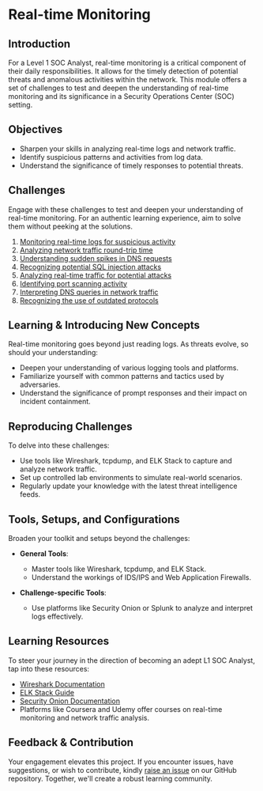
# Real-time Monitoring

## Introduction
For a Level 1 SOC Analyst, real-time monitoring is a critical component of their daily responsibilities. It allows for the timely detection of potential threats and anomalous activities within the network. This module offers a set of challenges to test and deepen the understanding of real-time monitoring and its significance in a Security Operations Center (SOC) setting.

## Objectives
- Sharpen your skills in analyzing real-time logs and network traffic.
- Identify suspicious patterns and activities from log data.
- Understand the significance of timely responses to potential threats.

## Challenges
Engage with these challenges to test and deepen your understanding of real-time monitoring. For an authentic learning experience, aim to solve them without peeking at the solutions.

1. [Monitoring real-time logs for suspicious activity](./2.2.1_Real-time_Monitoring_1.md)
2. [Analyzing network traffic round-trip time](./2.2.2_Real-time_Monitoring_2.md)
3. [Understanding sudden spikes in DNS requests](./2.2.3_Real-time_Monitoring_3.md)
4. [Recognizing potential SQL injection attacks](./2.2.4_Real-time_Monitoring_4.md)
5. [Analyzing real-time traffic for potential attacks](./2.2.5_Real-time_Monitoring_5.md)
6. [Identifying port scanning activity](./2.2.6_Real-time_Monitoring_6.md)
7. [Interpreting DNS queries in network traffic](./2.2.7_Real-time_Monitoring_7.md)
8. [Recognizing the use of outdated protocols](./2.2.8_Real-time_Monitoring_8.md)

## Learning & Introducing New Concepts
Real-time monitoring goes beyond just reading logs. As threats evolve, so should your understanding:

- Deepen your understanding of various logging tools and platforms.
- Familiarize yourself with common patterns and tactics used by adversaries.
- Understand the significance of prompt responses and their impact on incident containment.

## Reproducing Challenges
To delve into these challenges:
- Use tools like Wireshark, tcpdump, and ELK Stack to capture and analyze network traffic.
- Set up controlled lab environments to simulate real-world scenarios.
- Regularly update your knowledge with the latest threat intelligence feeds.

## Tools, Setups, and Configurations
Broaden your toolkit and setups beyond the challenges:

- **General Tools**:
  - Master tools like Wireshark, tcpdump, and ELK Stack.
  - Understand the workings of IDS/IPS and Web Application Firewalls.

- **Challenge-specific Tools**: 
  - Use platforms like Security Onion or Splunk to analyze and interpret logs effectively.

## Learning Resources
To steer your journey in the direction of becoming an adept L1 SOC Analyst, tap into these resources:

- [Wireshark Documentation](https://www.wireshark.org/docs/)
- [ELK Stack Guide](https://www.elastic.co/guide/en/elastic-stack-get-started/current/get-started-elastic-stack.html)
- [Security Onion Documentation](https://docs.securityonion.net/en/2.3/)
- Platforms like Coursera and Udemy offer courses on real-time monitoring and network traffic analysis.

## Feedback & Contribution
Your engagement elevates this project. If you encounter issues, have suggestions, or wish to contribute, kindly [raise an issue](https://github.com/trillium-infosec-systems/T-MON/tree/main/Detect/SOC/Issues) on our GitHub repository. Together, we'll create a robust learning community.

